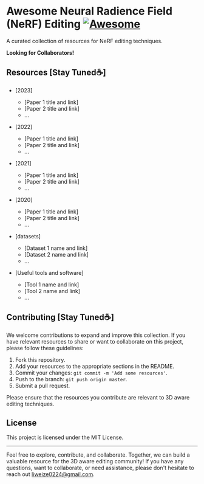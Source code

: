 # Awesome Neural Radience Field (NeRF) Editing [![Awesome](https://cdn.rawgit.com/sindresorhus/awesome/d7305f38d29fed78fa85652e3a63e154dd8e8829/media/badge.svg)](https://github.com/sindresorhus/awesome)
A curated collection of resources for NeRF editing techniques.

**Looking for Collaborators!**

## Resources [Stay Tuned☕]

- [2023]
  - [Paper 1 title and link]
  - [Paper 2 title and link]
  - ...

- [2022]
  - [Paper 1 title and link]
  - [Paper 2 title and link]
  - ...

- [2021]
  - [Paper 1 title and link]
  - [Paper 2 title and link]
  - ...
 
- [2020]
  - [Paper 1 title and link]
  - [Paper 2 title and link]
  - ...

- [datasets]
  - [Dataset 1 name and link]
  - [Dataset 2 name and link]
  - ...

- [Useful tools and software]
  - [Tool 1 name and link]
  - [Tool 2 name and link]
  - ...

## Contributing [Stay Tuned☕]

We welcome contributions to expand and improve this collection. If you have relevant resources to share or want to collaborate on this project, please follow these guidelines:

1. Fork this repository.
2. Add your resources to the appropriate sections in the README.
3. Commit your changes: `git commit -m 'Add some resources'`.
4. Push to the branch: `git push origin master`.
5. Submit a pull request.

Please ensure that the resources you contribute are relevant to 3D aware editing techniques.

## License

This project is licensed under the MIT License.

---

Feel free to explore, contribute, and collaborate. Together, we can build a valuable resource for the 3D aware editing community! If you have any questions, want to collaborate, or need assistance, please don't hesitate to reach out liweize0224@gmail.com.

